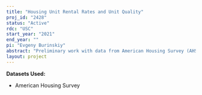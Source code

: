 ```yaml
---
title: "Housing Unit Rental Rates and Unit Quality"
proj_id: "2428"
status: "Active"
rdc: "USC"
start_year: "2021"
end_year: ""
pi: "Evgeny Burinskiy"
abstract: "Preliminary work with data from American Housing Survey (AHS) PUF sample suggests that the difference between low- and high-quality housing units in some metropolitan areas is small.  With these results as our motivating base, we aim to use housing and occupant  data from American Housing  Survey  IUF  samples  to  conduct  a  more  rigorous  assessment  of  the  quality-to-rent relationship and test two hypotheses that may explain variations in the relationship. First, using the more precise geographical coding of IUF micro-data, we incorporate important spatial unit characteristics and Census demographic data into the hedonic equation that estimates the rent-to-quality schedules.  Using  these  estimates  of  the  relationship,  our  first  hypothesis  examines  the extent to which rental and ownership markets compete. We suspect competition may exist in cities with  more  accessible  ownership  markets  since  landlords  catering  to  renters on  the  margin  of buying a home may have smaller pricing power which results in lower relative rents. Conversely, metros in which the housing market is more expensive, even higher-income households may not have the capacity to enter the owning market so landlords catering to them have more pricing power; hence, higher relative rents. The second hypothesis we examine stems from evidence of potential landlord monopoly power in select neighborhoods. Chiefly, we estimate whether rents in neighborhoods with highly-concentrated unit portfolios are higher than they otherwise should be using  a  hedonic  between  IUF  rents  and  market  concentration  indexes.  To  estimate  market concentrations,  we  utilize  official  tax  and  property  assessor  databases  on  property  ownership. Because  we  presently have  access  to  assessor  databases  for Milwaukee  City and  Los  Angeles County, we perform market concentration analysis in these areas but will expand to other cities or metropolitan areas as more assessor data become available."
layout: project
---
```


**Datasets Used:**

  - American Housing Survey 

